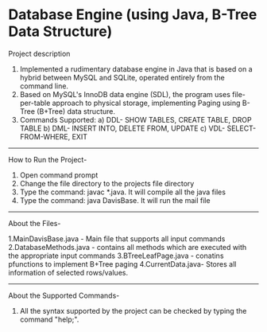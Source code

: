 
# Database Engine (using Java, B-Tree Data Structure)

Project description

1. Implemented a rudimentary database engine in Java that is based on a hybrid between MySQL and SQLite, operated entirely from the command line.
2. Based on MySQL's InnoDB data engine (SDL), the program uses file-per-table approach to physical storage, implementing Paging using B-Tree (B+Tree) data structure.
3. Commands Supported:
  a) DDL- SHOW TABLES, CREATE TABLE, DROP TABLE
  b) DML- INSERT INTO, DELETE FROM, UPDATE 
  c) VDL- SELECT-FROM-WHERE, EXIT 

---------------------------------------------------------------

How to Run the Project-

1. Open command prompt
2. Change the file directory to the projects file directory
3. Type the command: javac *.java. It will compile all the java files
4. Type the command: java DavisBase. It will run the mail file 

---------------------------------------------------------------

About the Files-

1.MainDavisBase.java - Main file that supports all input commands 
2.DatabaseMethods.java  - contains all methods which are executed with the appropriate input commands
3.BTreeLeafPage.java - conatins pfunctions to implement B+Tree paging
4.CurrentData.java- Stores all information of selected rows/values. 

--------------------------------------------------------------

About the Supported Commands-

1. All the syntax supported by the project can be checked by typing the command "help;".


